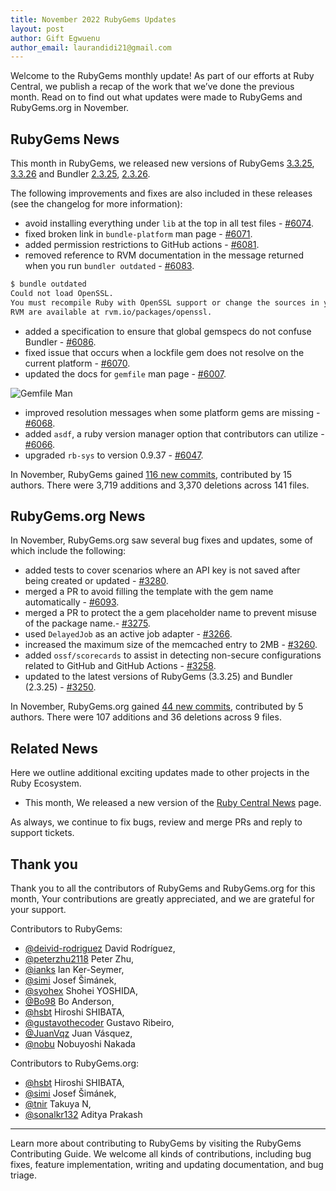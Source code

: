 ```yaml
---
title: November 2022 RubyGems Updates
layout: post
author: Gift Egwuenu
author_email: laurandidi21@gmail.com
---
```


Welcome to the RubyGems monthly update! As part of our efforts at Ruby Central, we publish a recap of the work that we’ve done the previous month. Read on to find out what updates were made to RubyGems and RubyGems.org in November.

## RubyGems News
This month in RubyGems, we released new versions of RubyGems [3.3.25](https://github.com/rubygems/rubygems/blob/master/CHANGELOG.md#3325--2022-11-02), [3.3.26](https://github.com/rubygems/rubygems/blob/master/CHANGELOG.md#3326--2022-11-16) and Bundler [2.3.25](https://github.com/rubygems/rubygems/blob/master/bundler/CHANGELOG.md#2325-november-2-2022), [2.3.26](https://github.com/rubygems/rubygems/blob/master/bundler/CHANGELOG.md#2326-november-16-2022).

The following improvements and fixes are also included in these releases (see the changelog for more information):

- avoid installing everything under `lib` at the top in all test files - [#6074]( https://github.com/rubygems/rubygems/pull/6074).
- fixed broken link in `bundle-platform` man page - [#6071](https://github.com/rubygems/rubygems/pull/6071).
- added permission restrictions to GitHub actions - [#6081](https://github.com/rubygems/rubygems/pull/6081).
- removed reference to RVM documentation in the message returned when you run `bundler outdated` - [#6083](https://github.com/rubygems/rubygems/pull/6083).

```bash
$ bundle outdated
Could not load OpenSSL.
You must recompile Ruby with OpenSSL support or change the sources in your Gemfile from 'https' to 'http'. Instructions for compiling with OpenSSL using
RVM are available at rvm.io/packages/openssl.
```
- added a specification to ensure that global gemspecs do not confuse Bundler - [#6086](https://github.com/rubygems/rubygems/pull/6086).
- fixed issue that occurs when a lockfile gem does not resolve on the current platform - [#6070](https://github.com/rubygems/rubygems/pull/6070).
- updated the docs for `gemfile` man page - [#6007](https://github.com/rubygems/rubygems/pull/6007).

![Gemfile Man](https://i.imgur.com/veOa0z4.png)

- improved resolution messages when some platform gems are missing - [#6068](https://github.com/rubygems/rubygems/pull/6068).
- added `asdf`, a ruby version manager option that contributors can utilize - [#6066](https://github.com/rubygems/rubygems/pull/6066).
- upgraded `rb-sys` to version 0.9.37 - [#6047](https://github.com/rubygems/rubygems/pull/6047).

In November, RubyGems gained [116 new commits](https://github.com/rubygems/rubygems/compare/master@%7B2022-11-01%7D...master@%7B2022-11-31%7D), contributed by 15 authors. There were 3,719 additions and 3,370 deletions across 141 files.

## RubyGems.org News

In November, RubyGems.org saw several bug fixes and updates, some of which include the following:

- added tests to cover scenarios where an API key is not saved after being created or updated - [#3280]( https://github.com/rubygems/rubygems.org/pull/3280).
- merged a PR to avoid filling the template with the gem name automatically - [#6093](https://github.com/rubygems/rubygems/pull/6093).
- merged a PR to protect the a gem placeholder name to prevent misuse of the package name.- [#3275](
https://github.com/rubygems/rubygems.org/pull/3275).
- used `DelayedJob` as an active job adapter - [#3266](https://github.com/rubygems/rubygems.org/pull/3266).
- increased the maximum size of the memcached entry to 2MB - [#3260](https://github.com/rubygems/rubygems.org/pull/3260).
- added `ossf/scorecards` to assist in detecting non-secure configurations related to GitHub and GitHub Actions - [#3258](https://github.com/rubygems/rubygems.org/pull/3258).
- updated to the latest versions of RubyGems (3.3.25) and Bundler (2.3.25) - [#3250](https://github.com/rubygems/rubygems.org/pull/3250).

In November, RubyGems.org gained [44 new commits](https://github.com/rubygems/rubygems.org/compare/master@%7B2022-11-01%7D...master@%7B2022-11-31%7D), contributed by 5 authors. There were 107 additions and 36 deletions across 9 files.

## Related News

Here we outline additional exciting updates made to other projects in the Ruby Ecosystem.

- This month, We released a new version of the [Ruby Central News](https://rubycentral.org/news/) page.

As always, we continue to fix bugs, review and merge PRs and reply to support tickets.

## Thank you

Thank you to all the contributors of RubyGems and RubyGems.org for this month, Your contributions are greatly appreciated, and we are grateful for your support.

Contributors to RubyGems:
- [@deivid-rodriguez](https://github.com/deivid-rodriguez) David Rodríguez,
- [@peterzhu2118](https://github.com/peterzhu2118) Peter Zhu, 
- [@ianks](https://github.com/ianks) Ian Ker-Seymer,
- [@simi](https://github.com/simi) Josef Šimánek,
- [@syohex](https://github.com/syohex) Shohei YOSHIDA,
- [@Bo98](https://github.com/Bo98) Bo Anderson,
- [@hsbt](https://github.com/hsbt) Hiroshi SHIBATA,
- [@gustavothecoder](https://github.com/gustavothecoder) Gustavo Ribeiro,
- [@JuanVqz](https://github.com/JuanVqz) Juan Vásquez,
- [@nobu](https://github.com/nobu) Nobuyoshi Nakada

Contributors to RubyGems.org:
- [@hsbt](https://github.com/hsbt) Hiroshi SHIBATA,
- [@simi](https://github.com/simi) Josef Šimánek,
- [@tnir](https://github.com/tnir) Takuya N,
- [@sonalkr132](https://github.com/sonalkr132) Aditya Prakash

---
Learn more about contributing to RubyGems by visiting the RubyGems Contributing Guide. We welcome all kinds of contributions, including bug fixes, feature implementation, writing and updating documentation, and bug triage.

